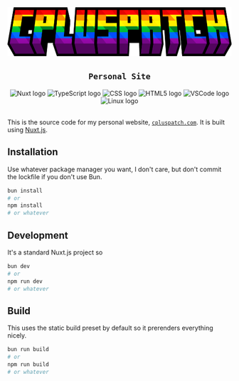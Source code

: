 <div align="center">
    <a href="https://cpluspatch.com">
        <picture>
            <img src="https://raw.githubusercontent.com/CPlusPatch/CPlusPatch/main/assets/minecraft_title.png" alt="CPlusPatch Logo" height="110" />
        </picture>
    </a>
</div>


<h2 align="center">
  <strong><code>Personal Site</code></strong>
</h2>

<div align="center">
    <img src="https://cdn.jsdelivr.net/gh/devicons/devicon/icons/nuxt/nuxt-original.svg" height="42" width="52" alt="Nuxt logo">
    <img src="https://cdn.jsdelivr.net/gh/devicons/devicon@latest/icons/typescript/typescript-original.svg" height="42" width="52" alt="TypeScript logo">
    <img src="https://cdn.jsdelivr.net/gh/devicons/devicon/icons/css3/css3-original.svg" height="42" width="52" alt="CSS logo">
    <img src="https://cdn.jsdelivr.net/gh/devicons/devicon/icons/html5/html5-original.svg" height="42" width="52" alt="HTML5 logo">
    <img src="https://cdn.jsdelivr.net/gh/devicons/devicon/icons/vscode/vscode-original.svg" height="42" width="52" alt="VSCode logo">
    <img src="https://cdn.jsdelivr.net/gh/devicons/devicon/icons/linux/linux-original.svg" height="42" width="52" alt="Linux logo">
</div>


<br/>

This is the source code for my personal website, [`cpluspatch.com`](https://cpluspatch.com). It is built using [Nuxt.js](https://nuxtjs.org/).

## Installation

Use whatever package manager you want, I don't care, but don't commit the lockfile if you don't use Bun.

```bash
bun install
# or
npm install
# or whatever
```

## Development

It's a standard Nuxt.js project so

```bash
bun dev
# or
npm run dev
# or whatever
```

## Build

This uses the static build preset by default so it prerenders everything nicely.

```bash
bun run build
# or
npm run build
# or whatever
```